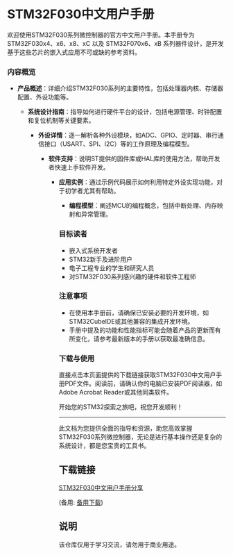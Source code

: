 # STM32F030中文用户手册

欢迎使用STM32F030系列微控制器的官方中文用户手册。本手册专为 STM32F030x4、x6、x8、xC 以及 STM32F070x6、xB 系列器件设计，是开发基于这些芯片的嵌入式应用不可或缺的参考资料。

### 内容概览

- **产品概述**：详细介绍STM32F030系列的主要特性，包括处理器内核、存储器配置、外设功能等。

  - **系统设计指南**：指导如何进行硬件平台的设计，包括电源管理、时钟配置和复位机制等关键要素。

    - **外设详情**：逐一解析各种外设模块，如ADC、GPIO、定时器、串行通信接口（USART、SPI、I2C）等的工作原理及编程模型。

      - **软件支持**：说明ST提供的固件库或HAL库的使用方法，帮助开发者快速上手软件开发。

        - **应用实例**：通过示例代码展示如何利用特定外设实现功能，对于初学者尤其有帮助。

          - **编程模型**：阐述MCU的编程概念，包括中断处理、内存映射和异常管理。

          ### 目标读者

          - 嵌入式系统开发者
          - STM32新手及进阶用户
          - 电子工程专业的学生和研究人员
          - 对STM32F030系列感兴趣的硬件和软件工程师

          ### 注意事项

          - 在使用本手册前，请确保已安装必要的开发环境，如STM32CubeIDE或其他兼容的集成开发环境。
          - 手册中提及的功能和性能指标可能会随着产品的更新而有所变化，请参考最新版本的手册以获取最准确信息。

          ### 下载与使用

          直接点击本页面提供的下载链接获取STM32F030中文用户手册PDF文件。阅读前，请确认你的电脑已安装PDF阅读器，如Adobe Acrobat Reader或其他同类软件。

          开始您的STM32探索之旅吧，祝您开发顺利！

          ---

          此文档为您提供全面的指导和资源，助您高效掌握STM32F030系列微控制器，无论是进行基本操作还是复杂的系统设计，都是您宝贵的工具书。

          ## 下载链接
          [STM32F030中文用户手册分享](https://pan.quark.cn/s/a0a3c588a0fd) 

          (备用: [备用下载](https://pan.baidu.com/s/12SUmHYebMie3x3GZHTEo6g?pwd=1234))

          ## 说明

          该仓库仅用于学习交流，请勿用于商业用途。
